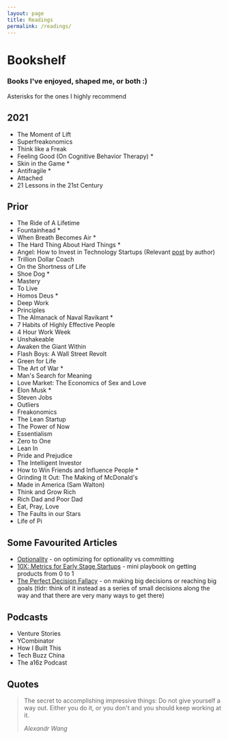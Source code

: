 ```yaml
---
layout: page
title: Readings
permalink: /readings/
---
```


# Bookshelf

### Books I've enjoyed, shaped me, or both :)
Asterisks for the ones I highly recommend

## 2021
- The Moment of Lift
- Superfreakonomics
- Think like a Freak
- Feeling Good (On Cognitive Behavior Therapy) *
- Skin in the Game *
- Antifragile *
- Attached
- 21 Lessons in the 21st Century

## Prior
- The Ride of A Lifetime
- Fountainhead *
- When Breath Becomes Air *
- The Hard Thing About Hard Things *
- Angel: How to Invest in Technology Startups (Relevant [post](https://calacanis.com/2020/03/27/now-is-the-best-time-to-be-an-angel-investor-let-me-show-you-how/) by author)
- Trillion Dollar Coach
- On the Shortness of Life
- Shoe Dog *
- Mastery
- To Live
- Homos Deus *
- Deep Work
- Principles
- The Almanack of Naval Ravikant *
- 7 Habits of Highly Effective People
- 4 Hour Work Week
- Unshakeable
- Awaken the Giant Within
- Flash Boys: A Wall Street Revolt
- Green for Life
- The Art of War *
- Man's Search for Meaning
- Love Market: The Economics of Sex and Love
- Elon Musk *
- Steven Jobs
- Outliers
- Freakonomics
- The Lean Startup
- The Power of Now
- Essentialism
- Zero to One
- Lean In
- Pride and Prejudice
- The Intelligent Investor
- How to Win Friends and Influence People *
- Grinding It Out: The Making of McDonald's
- Made in America (Sam Walton)
- Think and Grow Rich 
- Rich Dad and Poor Dad
- Eat, Pray, Love
- The Faults in our Stars
- Life of Pi

## Some Favourited Articles

- [Optionality](https://www.thecrimson.com/article/2017/5/25/desai-commencement-ed/) - on optimizing for optionality vs committing
- [10X: Metrics for Early Stage Startups](https://dcgross.com/10X/) - mini playbook on getting products from 0 to 1
- [The Perfect Decision Fallacy](https://www.trevormckendrick.com/essays/the-perfect-decision-fallacy) - on making big decisions or reaching big goals (tldr: think of it instead as a series of small decisions along the way and that there are very many ways to get there)

## Podcasts

- Venture Stories
- YCombinator
- How I Built This
- Tech Buzz China
- The a16z Podcast


## Quotes

> The secret to accomplishing impressive things: Do not give yourself a way out. Either you do it, or you don't and you should keep working at it.
>
> <cite>Alexandr Wang</cite>
